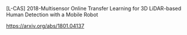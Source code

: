 [L-CAS] 2018-Multisensor Online Transfer Learning for 3D LiDAR-based Human Detection with a Mobile Robot

https://arxiv.org/abs/1801.04137